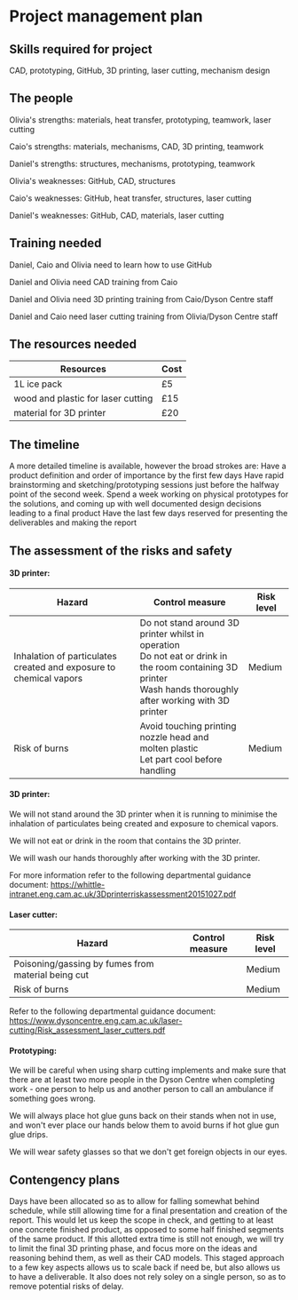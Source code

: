 # Project management plan

## Skills required for project

CAD, prototyping, GitHub, 3D printing, laser cutting, mechanism design


## The people


Olivia's strengths: materials, heat transfer, prototyping, teamwork, laser cutting

Caio's strengths: materials, mechanisms, CAD, 3D printing, teamwork

Daniel's strengths: structures, mechanisms, prototyping, teamwork


Olivia's weaknesses: GitHub, CAD, structures

Caio's weaknesses: GitHub, heat transfer, structures, laser cutting

Daniel's weaknesses: GitHub, CAD, materials, laser cutting

## Training needed

Daniel, Caio and Olivia need to learn how to use GitHub

Daniel and Olivia need CAD training from Caio

Daniel and Olivia need 3D printing training from Caio/Dyson Centre staff

Daniel and Caio need laser cutting training from Olivia/Dyson Centre staff


## The resources needed

| Resources     | Cost          |
| ------------- | ------------- |
| 1L ice pack   | £5            |
| wood and plastic for laser cutting  | £15 |
|material for 3D printer |£20|


## The timeline

A more detailed timeline is available, however the broad strokes are:
Have a product definition and order of importance by the first few days
Have rapid brainstorming and sketching/prototyping sessions just before the halfway point of the second week.
Spend a week working on physical prototypes for the solutions, and coming up with well documented design decisions leading to a final product
Have the last few days reserved for presenting the deliverables and making the report



## The assessment of the risks and safety

#### 3D printer:

| Hazard        | Control measure | Risk level |
| ------------- | --------------  |------------|
| Inhalation of particulates created and exposure to chemical vapors | Do not stand around 3D printer whilst in operation <br>Do not eat or drink in the room containing 3D printer<br>Wash hands thoroughly after working with 3D printer| Medium |
| Risk of burns | Avoid touching printing nozzle head and molten plastic <br>Let part cool before handling  | Medium |

#### 3D printer:

We will not stand around the 3D printer when it is running to minimise the inhalation of particulates being created and exposure to chemical vapors.

We will not eat or drink in the room that contains the 3D printer.

We will wash our hands thoroughly after working with the 3D printer.

For more information refer to the following departmental guidance document: https://whittle-intranet.eng.cam.ac.uk/3Dprinterriskassessment20151027.pdf


#### Laser cutter:

| Hazard        | Control measure | Risk level |
| ------------- | --------------  |------------|
| Poisoning/gassing by fumes from material being cut | | Medium |
| Risk of burns |  | Medium |


Refer to the following departmental guidance document: https://www.dysoncentre.eng.cam.ac.uk/laser-cutting/Risk_assessment_laser_cutters.pdf

#### Prototyping:

We will be careful when using sharp cutting implements and make sure that there are at least two more people in the Dyson Centre when completing work - one person to help us and another person to call an ambulance if something goes wrong.

We will always place hot glue guns back on their stands when not in use, and won't ever place our hands below them to avoid burns if hot glue gun glue drips.

We will wear safety glasses so that we don't get foreign objects in our eyes.


## Contengency plans
Days have been allocated so as to allow for falling somewhat behind schedule, while still allowing time for a final presentation and creation of the report. This would let us keep the scope in check, and getting to at least one concrete finished product, as opposed to some half finished segments of the same product. If this allotted extra time is still not enough, we will try to limit the final 3D printing phase, and focus more on the ideas and reasoning behind them, as well as their CAD models. This staged approach to a few key aspects allows us to scale back if need be, but also allows us to have a deliverable. It also does not rely soley on a single person, so as to remove potential risks of delay.


